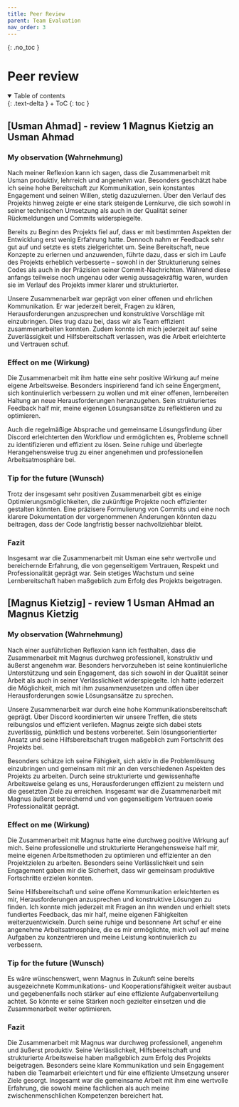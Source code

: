 ```yaml
---
title: Peer Review
parent: Team Evaluation
nav_order: 3
---
```


{: .no_toc }
# Peer review

<details open markdown="block">
{: .text-delta }
<summary>Table of contents</summary>
+ ToC
{: toc }
</details>

## [Usman Ahmad] - review 1 Magnus Kietzig an Usman Ahmad

### My observation (Wahrnehmung)

Nach meiner Reflexion kann ich sagen, dass die Zusammenarbeit mit Usman produktiv, lehrreich und angenehm war. Besonders geschätzt habe ich seine hohe Bereitschaft zur Kommunikation, sein konstantes Engagement und seinen Willen, stetig dazuzulernen. Über den Verlauf des Projekts hinweg zeigte er eine stark steigende Lernkurve, die sich sowohl in seiner technischen Umsetzung als auch in der Qualität seiner Rückmeldungen und Commits widerspiegelte.

Bereits zu Beginn des Projekts fiel auf, dass er mit bestimmten Aspekten der Entwicklung erst wenig Erfahrung hatte. Dennoch nahm er Feedback sehr gut auf und setzte es stets zielgerichtet um. Seine Bereitschaft, neue Konzepte zu erlernen und anzuwenden, führte dazu, dass er sich im Laufe des Projekts erheblich verbesserte – sowohl in der Strukturierung seines Codes als auch in der Präzision seiner Commit-Nachrichten. Während diese anfangs teilweise noch ungenau oder wenig aussagekräftig waren, wurden sie im Verlauf des Projekts immer klarer und strukturierter.

Unsere Zusammenarbeit war geprägt von einer offenen und ehrlichen Kommunikation. Er war jederzeit bereit, Fragen zu klären, Herausforderungen anzusprechen und konstruktive Vorschläge mit einzubringen. Dies trug dazu bei, dass wir als Team effizient zusammenarbeiten konnten. Zudem konnte ich mich jederzeit auf seine Zuverlässigkeit und Hilfsbereitschaft verlassen, was die Arbeit erleichterte und Vertrauen schuf.

### Effect on me (Wirkung)

Die Zusammenarbeit mit ihm hatte eine sehr positive Wirkung auf meine eigene Arbeitsweise. Besonders inspirierend fand ich seine Engergment, sich kontinuierlich verbessern zu wollen und mit einer offenen, lernbereiten Haltung an neue Herausforderungen heranzugehen. Sein strukturiertes Feedback half mir, meine eigenen Lösungsansätze zu reflektieren und zu optimieren.

Auch die regelmäßige Absprache und gemeinsame Lösungsfindung über Discord erleichterten den Workflow und ermöglichten es, Probleme schnell zu identifizieren und effizient zu lösen. Seine ruhige und überlegte Herangehensweise trug zu einer angenehmen und professionellen Arbeitsatmosphäre bei.

### Tip for the future (Wunsch)

Trotz der insgesamt sehr positiven Zusammenarbeit gibt es einige Optimierungsmöglichkeiten, die zukünftige Projekte noch effizienter gestalten könnten. Eine präzisere Formulierung von Commits und eine noch klarere Dokumentation der vorgenommenen Änderungen könnten dazu beitragen, dass der Code langfristig besser nachvollziehbar bleibt. 

### Fazit
Insgesamt war die Zusammenarbeit mit Usman eine sehr wertvolle und bereichernde Erfahrung, die von gegenseitigem Vertrauen, Respekt und Professionalität geprägt war. Sein stetiges Wachstum und seine Lernbereitschaft haben maßgeblich zum Erfolg des Projekts beigetragen.


## [Magnus Kietzig] - review 1 Usman AHmad an Magnus Kietzig

### My observation (Wahrnehmung)

Nach einer ausführlichen Reflexion kann ich festhalten, dass die Zusammenarbeit mit Magnus durchweg professionell, konstruktiv und äußerst angenehm war. Besonders hervorzuheben ist seine kontinuierliche Unterstützung und sein Engagement, das sich sowohl in der Qualität seiner Arbeit als auch in seiner Verlässlichkeit widerspiegelte. Ich hatte jederzeit die Möglichkeit, mich mit ihm zusammenzusetzen und offen über Herausforderungen sowie Lösungsansätze zu sprechen.

Unsere Zusammenarbeit war durch eine hohe Kommunikationsbereitschaft geprägt. Über Discord koordinierten wir unsere Treffen, die stets reibungslos und effizient verliefen. Magnus zeigte sich dabei stets zuverlässig, pünktlich und bestens vorbereitet. Sein lösungsorientierter Ansatz und seine Hilfsbereitschaft trugen maßgeblich zum Fortschritt des Projekts bei.

Besonders schätze ich seine Fähigkeit, sich aktiv in die Problemlösung einzubringen und gemeinsam mit mir an den verschiedenen Aspekten des Projekts zu arbeiten. Durch seine strukturierte und gewissenhafte Arbeitsweise gelang es uns, Herausforderungen effizient zu meistern und die gesetzten Ziele zu erreichen. Insgesamt war die Zusammenarbeit mit Magnus äußerst bereichernd und von gegenseitigem Vertrauen sowie Professionalität geprägt.

### Effect on me (Wirkung)
Die Zusammenarbeit mit Magnus hatte eine durchweg positive Wirkung auf mich. Seine professionelle und strukturierte Herangehensweise half mir, meine eigenen Arbeitsmethoden zu optimieren und effizienter an den Projektzielen zu arbeiten. Besonders seine Verlässlichkeit und sein Engagement gaben mir die Sicherheit, dass wir gemeinsam produktive Fortschritte erzielen konnten.

Seine Hilfsbereitschaft und seine offene Kommunikation erleichterten es mir, Herausforderungen anzusprechen und konstruktive Lösungen zu finden. Ich konnte mich jederzeit mit Fragen an ihn wenden und erhielt stets fundiertes Feedback, das mir half, meine eigenen Fähigkeiten weiterzuentwickeln. Durch seine ruhige und besonnene Art schuf er eine angenehme Arbeitsatmosphäre, die es mir ermöglichte, mich voll auf meine Aufgaben zu konzentrieren und meine Leistung kontinuierlich zu verbessern.

### Tip for the future (Wunsch)
Es wäre wünschenswert, wenn Magnus in Zukunft seine bereits ausgezeichnete Kommunikations- und Kooperationsfähigkeit weiter ausbaut und gegebenenfalls noch stärker auf eine effiziente Aufgabenverteilung achtet. So könnte er seine Stärken noch gezielter einsetzen und die Zusammenarbeit weiter optimieren.

### Fazit
Die Zusammenarbeit mit Magnus war durchweg professionell, angenehm und äußerst produktiv. Seine Verlässlichkeit, Hilfsbereitschaft und strukturierte Arbeitsweise haben maßgeblich zum Erfolg des Projekts beigetragen. Besonders seine klare Kommunikation und sein Engagement haben die Teamarbeit erleichtert und für eine effiziente Umsetzung unserer Ziele gesorgt. Insgesamt war die gemeinsame Arbeit mit ihm eine wertvolle Erfahrung, die sowohl meine fachlichen als auch meine zwischenmenschlichen Kompetenzen bereichert hat.